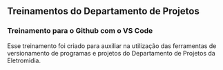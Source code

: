 ## Treinamentos do Departamento de Projetos

### Treinamento para o Github com o VS Code
Esse treinamento foi criado para auxiliar na utilização das ferramentas de versionamento de programas e projetos do Departamento de Projetos da Eletromidia.


